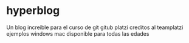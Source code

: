 # hyperblog
Un blog increible para el curso de git gitub platzi 
creditos al teamplatzi
ejemplos windows mac
disponible para todas las edades